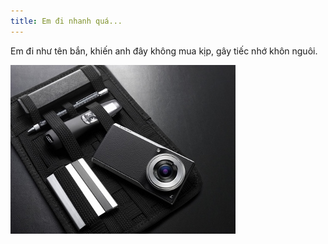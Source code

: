 ```yaml
---
title: Em đi nhanh quá...
---
```


Em đi như tên bắn, khiến anh đây không mua kịp, gây tiếc nhớ khôn nguôi.

![](<../images/Panasonic-Lumix-DMC-CM1P.jpg>)
